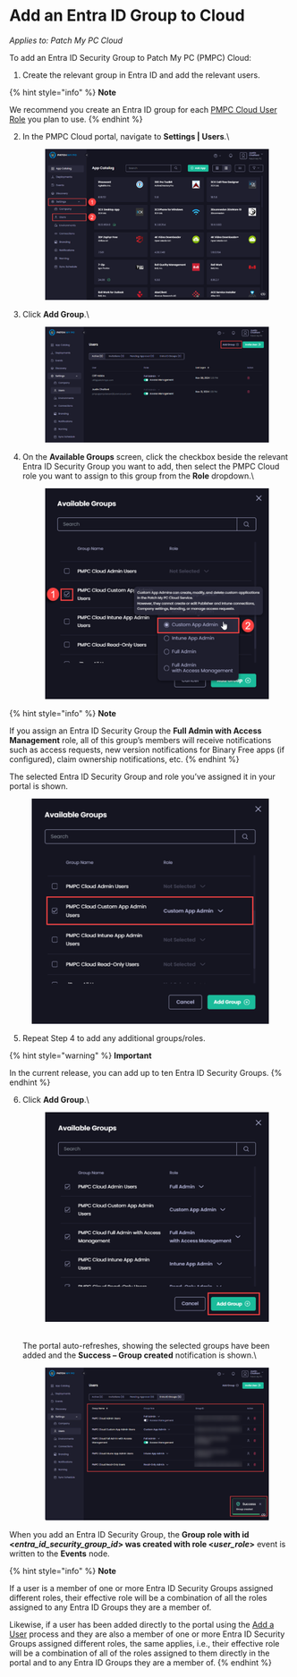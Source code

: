 # Add an Entra ID Group to Cloud

_Applies to: Patch My PC Cloud_

To add an Entra ID Security Group to Patch My PC (PMPC) Cloud:

1. Create the relevant group in Entra ID and add the relevant users.

{% hint style="info" %}
**Note**

We recommend you create an Entra ID group for each [PMPC Cloud User Role](../cloud-user-roles-reference.md) you plan to use.
{% endhint %}

2.  In the PMPC Cloud portal, navigate to **Settings | Users**.\


    <figure><img src="/_images/gitbook/image%20%282239%29.png" alt="Navigating to “Settings | Users”"><figcaption></figcaption></figure>


3.  Click **Add Group**.\


    <figure><img src="/_images/gitbook/image%20%282240%29.png" alt="Clicking “Add Group”"><figcaption></figcaption></figure>


4.  On the **Available Groups** screen, click the checkbox beside the relevant Entra ID Security Group you want to add, then select the PMPC Cloud role you want to assign to this group from the **Role** dropdown.\


    <figure><img src="/_images/gitbook/image%20%282241%29.png" alt="Selecting the relevant Entra ID group to add and which role it will be assigned in PMPC Cloud"><figcaption></figcaption></figure>

{% hint style="info" %}
**Note**

If you assign an Entra ID Security Group the **Full Admin with Access Management** role, all of this group’s members will receive notifications such as access requests, new version notifications for Binary Free apps (if configured), claim ownership notifications, etc.
{% endhint %}

The selected Entra ID Security Group and role you’ve assigned it in your portal is shown.

<figure><img src="/_images/gitbook/image%20%282242%29.png" alt="Selected Entra ID Security Group and role you’ve assigned it in your portal is shown" width="563"><figcaption></figcaption></figure>

5. Repeat Step 4 to add any additional groups/roles.

{% hint style="warning" %}
**Important**

In the current release, you can add up to ten Entra ID Security Groups.
{% endhint %}

6.  Click **Add Group**.\


    <figure><img src="/_images/gitbook/image%20%282243%29.png" alt="Clicking “Add Group”"><figcaption></figcaption></figure>

    \
    The portal auto-refreshes, showing the selected groups have been added and the **Success – Group created** notification is shown.\


    <figure><img src="/_images/gitbook/image%20%282244%29.png" alt="Portal auto-refreshes, showing the selected groups have been added and the “Success – Group created” notification is shown"><figcaption></figcaption></figure>

When you add an Entra ID Security Group, the **Group role with id <**_**entra\_id\_security\_group\_id**_**> was created with role <**_**user\_role**_**>** event is written to the **Events** node.

{% hint style="info" %}
**Note**

If a user is a member of one or more Entra ID Security Groups assigned different roles, their effective role will be a combination of all the roles assigned to any Entra ID Groups they are a member of.

Likewise, if a user has been added directly to the portal using the [Add a User](../add-a-cloud-user.md) process and they are also a member of one or more Entra ID Security Groups assigned different roles, the same applies, i.e., their effective role will be a combination of all of the roles assigned to them directly in the portal and to any Entra ID Groups they are a member of.
{% endhint %}
